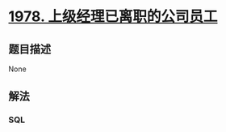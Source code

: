 # [1978. 上级经理已离职的公司员工](https://leetcode-cn.com/problems/employees-whose-manager-left-the-company)

## 题目描述

<!-- 这里写题目描述 -->

None

## 解法

<!-- 这里可写通用的实现逻辑 -->

<!-- tabs:start -->

### **SQL**

<!-- 这里可写当前语言的特殊实现逻辑 -->

```sql

```

<!-- tabs:end -->
